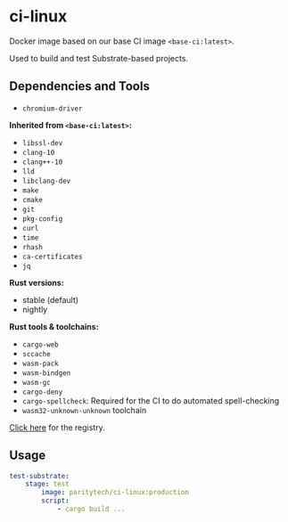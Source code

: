 # ci-linux

Docker image based on our base CI image `<base-ci:latest>`.

Used to build and test Substrate-based projects.

## Dependencies and Tools

- `chromium-driver`

**Inherited from `<base-ci:latest>`:**

- `libssl-dev`
- `clang-10`
- `clang++-10`
- `lld`
- `libclang-dev`
- `make`
- `cmake`
- `git`
- `pkg-config`
- `curl`
- `time`
- `rhash`
- `ca-certificates`
- `jq`

**Rust versions:**

- stable (default)
- nightly

**Rust tools & toolchains:**

- `cargo-web`
- `sccache`
- `wasm-pack`
- `wasm-bindgen`
- `wasm-gc`
- `cargo-deny`
- `cargo-spellcheck`: Required for the CI to do automated spell-checking
- `wasm32-unknown-unknown` toolchain

[Click here](https://hub.docker.com/repository/docker/paritytech/ci-linux) for the registry.

## Usage

```yaml
test-substrate:
    stage: test
        image: paritytech/ci-linux:production
        script:
            - cargo build ...
```
